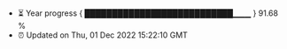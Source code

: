 - ⏳ Year progress { ███████████████████████████▁▁▁ } 91.68 %
- ⏰ Updated on Thu, 01 Dec 2022 15:22:10 GMT

